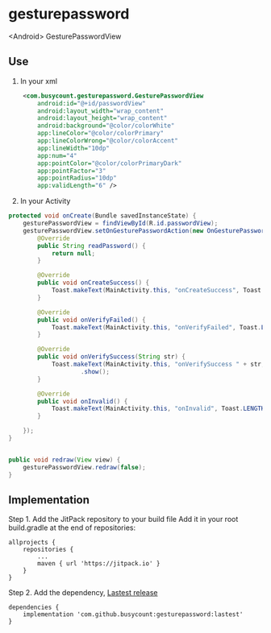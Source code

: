 # gesturepassword
&lt;Android> GesturePasswordView

## Use

1. In your xml

```xml
    <com.busycount.gesturepassword.GesturePasswordView
        android:id="@+id/passwordView"
        android:layout_width="wrap_content"
        android:layout_height="wrap_content"
        android:background="@color/colorWhite"
        app:lineColor="@color/colorPrimary"
        app:lineColorWrong="@color/colorAccent"
        app:lineWidth="10dp"
        app:num="4"
        app:pointColor="@color/colorPrimaryDark"
        app:pointFactor="3"
        app:pointRadius="10dp"
        app:validLength="6" />
```

2. In your Activity

```java
protected void onCreate(Bundle savedInstanceState) {
    gesturePasswordView = findViewById(R.id.passwordView);
    gesturePasswordView.setOnGesturePasswordAction(new OnGesturePasswordAction() {
        @Override
        public String readPassword() {
            return null;
        }

        @Override
        public void onCreateSuccess() {
            Toast.makeText(MainActivity.this, "onCreateSuccess", Toast.LENGTH_SHORT).show();
        }

        @Override
        public void onVerifyFailed() {
            Toast.makeText(MainActivity.this, "onVerifyFailed", Toast.LENGTH_SHORT).show();
        }

        @Override
        public void onVerifySuccess(String str) {
            Toast.makeText(MainActivity.this, "onVerifySuccess " + str, Toast.LENGTH_SHORT)
                    .show();
        }

        @Override
        public void onInvalid() {
            Toast.makeText(MainActivity.this, "onInvalid", Toast.LENGTH_SHORT).show();
        }

    });
}


public void redraw(View view) {
    gesturePasswordView.redraw(false);
}
```



## Implementation
Step 1. Add the JitPack repository to your build file Add it in your root build.gradle at the end of repositories:
```
allprojects {
    repositories {
        ...
        maven { url 'https://jitpack.io' }
    }
}
```

Step 2. Add the dependency, [Lastest release](https://github.com/busycount/gesturepassword/releases)
```
dependencies {
    implementation 'com.github.busycount:gesturepassword:lastest'
}
```